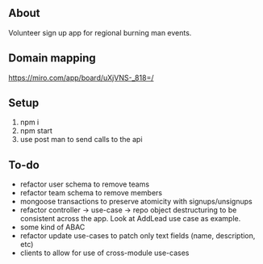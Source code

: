 ## About
Volunteer sign up app for regional burning man events.

## Domain mapping
https://miro.com/app/board/uXjVNS-_818=/

## Setup
1. npm i
2. npm start 
2. use post man to send calls to the api

## To-do
* refactor user schema to remove teams
* refactor team schema to remove members
* mongoose transactions to preserve atomicity with signups/unsignups
* refactor controller -> use-case -> repo object destructuring to be consistent across the app. Look at AddLead use case as example.
* some kind of ABAC
* refactor update use-cases to patch only text fields (name, description, etc)
* clients to allow for use of cross-module use-cases